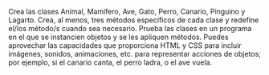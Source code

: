 Crea las clases Animal, Mamifero, Ave, Gato, Perro, Canario, Pinguino y Lagarto. Crea, al menos, tres 
métodos  específicos  de  cada  clase  y  redefine  el/los  método/s  cuando  sea  necesario.  Prueba  las  clases  en  un 
programa  en el que  se  instancien objetos y se  les apliquen métodos. Puedes aprovechar las capacidades que 
proporciona  HTML  y  CSS  para  incluir  imágenes,  sonidos,  animaciones,  etc.  para  representar  acciones  de 
objetos; por ejemplo, si el canario canta, el perro ladra, o el ave vuela. 